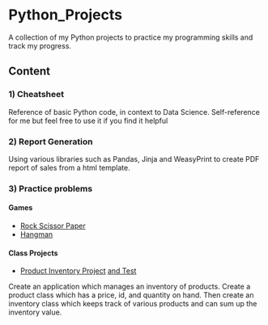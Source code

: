 # Python_Projects
A collection of my Python projects to practice my programming skills and track my progress.

## Content

### 1) Cheatsheet
Reference of basic Python code, in context to Data Science. Self-reference for me but feel free to use it if you find it helpful
### 2) Report Generation
Using various libraries such as Pandas, Jinja and WeasyPrint to create PDF report of sales from a html template.
### 3) Practice problems
#### Games

- [Rock Scissor Paper](https://github.com/HayatiHamzah/Python_Projects/blob/master/Games/Rock-paper-scissors.ipynb)
- [Hangman](https://github.com/HayatiHamzah/Python_Projects/blob/master/Games/Hangman.ipynb)
#### Class Projects
- [Product Inventory Project](https://github.com/HayatiHamzah/Python_Projects/blob/master/class_project/product_inventory.py)
[and Test](https://github.com/HayatiHamzah/Python_Projects/blob/master/class_project/product_inventory_tests.py)

Create an application which manages an inventory of products. Create a product class which has a price, id, and quantity on hand. Then create an inventory class which keeps track of various products and can sum up the inventory value.
